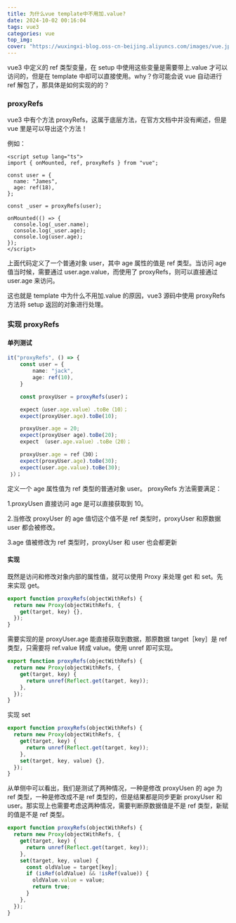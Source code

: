 ```yaml
---
title: 为什么vue template中不用加.value?
date: 2024-10-02 00:16:04
tags: vue3
categories: vue
top_img:
cover: "https://wuxingxi-blog.oss-cn-beijing.aliyuncs.com/images/vue.jpeg"
---
```


vue3 中定义的 ref 类型变量，在 setup 中使用这些变量是需要带上.value 才可以访问的，但是在 template 中却可以直接使用。why？你可能会说 vue 自动进行 ref 解包了，那具体是如何实现的的？

### proxyRefs

vue3 中有个方法 proxyRefs，这属于底层方法，在官方文档中并没有阐述，但是 vue 里是可以导出这个方法！

例如：

```vue
<script setup lang="ts">
import { onMounted, ref, proxyRefs } from "vue";

const user = {
  name: "James",
  age: ref(18),
};

const _user = proxyRefs(user);

onMounted(() => {
  console.log(_user.name);
  console.log(_user.age);
  console.log(user.age);
});
</script>
```

上面代码定义了一个普通对象 user，其中 age 属性的值是 ref 类型。当访问 age 值当时候，需要通过 user.age.value，而使用了 proxyRefs，则可以直接通过 user.age 来访问。

这也就是 template 中为什么不用加.value 的原因，vue3 源码中使用 proxyRefs 方法将 setup 返回的对象进行处理。

### 实现 proxyRefs

#### 单列测试

```typescript
it("proxyRefs", () => {
    const user = {
        name: "jack",
        age: ref(10),
    }

    const proxyUser = proxyRefs(user)；

    expect（user.age.value）.toBe（10）；
    expect(proxyUser.age).toBe(10);

    proxyUser.age = 20;
    expect(proxyUser age).toBe(20);
    expect （user.age.value）.toBe（20）；

    proxyUser.age = ref（30）；
    expect(proxyUser.age).toBe(30);
    expect(user.age.value).toBe(30);
 ｝）；
```

定义一个 age 属性值为 ref 类型的普通对象 user。 proxyRefs 方法需要满足：

1.proxyUsen 直接访问 age 是可以直接获取到 10。

2.当修改 proxyUser 的 age 值切这个值不是 ref 类型时，proxyUser 和原数据 user 都会被修改。

3.age 值被修改为 ref 类型时，proxyUser 和 user 也会都更新

#### 实现

既然是访问和修改对象内部的属性值，就可以使用 Proxy 来处理 get 和 set。先来实现 get。

```typescript
export function proxyRefs(objectWithRefs) {
  return new Proxy(objectWithRefs, {
    get(target, key) {},
  });
}
```

需要实现的是 proxyUser.age 能直接获取到数据，那原数据 target［key］是 ref 类型，只需要将 ref.value 转成 value。使用 unref 即可实现。

```typescript
export function proxyRefs(objectWithRefs) {
  return new Proxy(objectWithRefs, {
    get(target, key) {
      return unref(Reflect.get(target, key));
    },
  });
}
```

实现 set

```typescript
export function proxyRefs(objectWithRefs) {
  return new Proxy(objectWithRefs, {
    get(target, key) {
      return unref(Reflect.get(target, key));
    },
    set(target, key, value) {},
  });
}
```

从单侧中可以看出，我们是测试了两种情况，一种是修改 proxyUsen 的 age 为 ref 类型，一种是修改成不是 ref 类型的，但是结果都是同步更新 proxyUser 和 user。那实现上也需要考虑这两种情况，需要判断原数据值是不是 ref 类型，新赋的值是不是 ref 类型。

```typescript
export function proxyRefs(objectWithRefs) {
  return new Proxy(objectWithRefs, {
    get(target, key) {
      return unref(Reflect.get(target, key));
    },
    set(target, key, value) {
      const oldValue = target[key];
      if (isRef(oldValue) && !isRef(value)) {
        oldValue.value = value;
        return true;
      }
    },
  });
}
```

